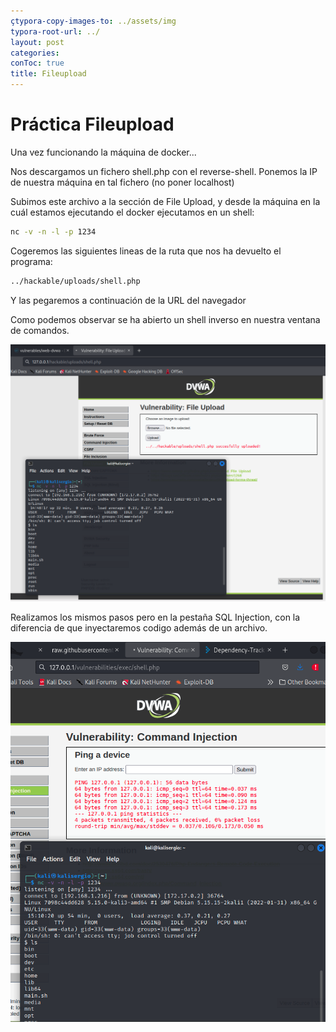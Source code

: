 ```yaml
---
çtypora-copy-images-to: ../assets/img
typora-root-url: ../
layout: post
categories:
conToc: true
title: Fileupload
---
```


# Práctica Fileupload



Una vez funcionando la máquina de docker...

Nos descargamos un fichero shell.php con el reverse-shell. Ponemos la IP de nuestra máquina en tal fichero (no poner localhost)

Subimos este archivo a la sección de File Upload, y desde la máquina en la cuál estamos ejecutando el docker ejecutamos en un shell:

```bash
nc -v -n -l -p 1234
```
Cogeremos las siguientes lineas de la ruta que nos ha devuelto el programa:

```bash
../hackable/uploads/shell.php
```

Y las pegaremos a continuación de la URL del navegador

Como podemos observar se ha abierto un shell inverso en nuestra ventana de comandos.

![image-20220510161310891](/assets/img/image-20220510161310891.png)



Realizamos los mismos pasos pero en la pestaña SQL Injection, con la diferencia de que inyectaremos codigo además de un archivo.

![image-20220510162408405](/assets/img/image-20220510162408405.png)
